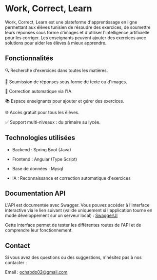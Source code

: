 # Work, Correct, Learn

Work, Correct, Learn est une plateforme d'apprentissage en ligne permettant aux élèves tunisien de résoudre des exercices, de soumettre leurs réponses sous forme d'images et d'utiliser l'intelligence artificielle pour les corriger. Les enseignants peuvent ajouter des exercices avec solutions pour aider les élèves à mieux apprendre.

## Fonctionnalités

🔍 Recherche d'exercices dans toutes les matières.

📝 Soumission de réponses sous forme de texte ou d'images.

🤖 Correction automatique via l'IA.

📚 Espace enseignants pour ajouter et gérer des exercices.

🌐 Accès gratuit pour tous les élèves.

✅ Support multi-niveaux : du primaire au lycée.

## Technologies utilisées

- Backend : Spring Boot (Java)

- Frontend : Angular (Type Script)

- Base de données : Mysql

- IA : Reconnaissance et correction automatique d'exercices

## Documentation API
L'API est documentée avec Swagger. Vous pouvez accéder à l'interface interactive via le lien suivant (valide uniquement si l'application tourne en mode développement sur un serveur local)  :
[SwaggerUI](http://localhost:8080/swagger-ui/index.html)

Cette interface permet de tester les différentes routes de l'API et de comprendre leur fonctionnement.

## Contact

Si vous avez des questions ou des suggestions, n'hésitez pas à nos contacter :

Email : ochabdo02@gmail.com
